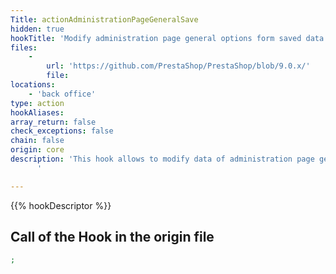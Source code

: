 ```yaml
---
Title: actionAdministrationPageGeneralSave
hidden: true
hookTitle: 'Modify administration page general options form saved data'
files:
    -
        url: 'https://github.com/PrestaShop/PrestaShop/blob/9.0.x/'
        file: 
locations:
    - 'back office'
type: action
hookAliases: 
array_return: false
check_exceptions: false
chain: false
origin: core
description: 'This hook allows to modify data of administration page general options form after it was saved
      '

---
```


{{% hookDescriptor %}}

## Call of the Hook in the origin file

```php
;
```

